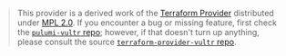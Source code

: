 > This provider is a derived work of the [Terraform Provider](https://github.com/nblockchain/terraform-provider-vultr)
> distributed under [MPL 2.0](https://www.mozilla.org/en-US/MPL/2.0/). If you encounter a bug or missing feature,
> first check the [`pulumi-vultr` repo](https://github.com/aarani/pulumi-vultr/issues); however, if that doesn't turn up anything,
> please consult the source [`terraform-provider-vultr` repo](https://github.com/nblockchain/terraform-provider-vultr/issues).